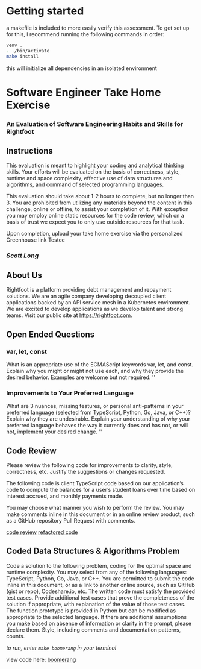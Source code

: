 # Getting started

a makefile is included to more easily verify this assessment. To get set up for this, I recommend running the following commands in order:

```sh
venv .
. ./bin/activate
make install
```
this will initialize all dependencies in an isolated environment

# Software Engineer Take Home Exercise
### An Evaluation of Software Engineering Habits and Skills for Rightfoot

## Instructions
This evaluation is meant to highlight your coding and analytical thinking skills. Your efforts
will be evaluated on the basis of correctness, style, runtime and space complexity, effective
use of data structures and algorithms, and command of selected programming languages.

This evaluation should take about 1-2 hours to complete, but no longer than 3. You are
prohibited from utilizing any materials beyond the content in this challenge, online or
offline, to assist your completion of it. With exception you may employ online static
resources for the code review, which on a basis of trust we expect you to only use outside
resources for that task.

Upon completion, upload your take home exercise via the personalized Greenhouse link
Testee
### *Scott Long*

## About Us
Rightfoot is a platform providing debt management and repayment solutions. We are an
agile company developing decoupled client applications backed by an API service mesh in
a Kubernetes environment. We are excited to develop applications as we develop talent
and strong teams.
Visit our public site at https://rightfoot.com.

## Open Ended Questions

### var, let, const

What is an appropriate use of the ECMAScript keywords var, let, and const. Explain why you
might or might not use each, and why they provide the desired behavior. Examples are
welcome but not required.
''

### Improvements to Your Preferred Language
What are 3 nuances, missing features, or personal anti-patterns in your preferred language
(selected from TypeScript, Python, Go, Java, or C++)? Explain why they are undesirable.
Explain your understanding of why your preferred language behaves the way it currently
does and has not, or will not, implement your desired change.
''

## Code Review

Please review the following code for improvements to clarity, style, correctness, etc. Justify
the suggestions or changes requested.

The following code is client TypeScript code based on our application’s code to compute the
balances for a user’s student loans over time based on interest accrued, and monthly
payments made.

You may choose what manner you wish to perform the review. You may make comments
inline in this document or in an online review product, such as a GitHub repository Pull
Request with comments.

[code review](computeStudentLoan.ts)
[refactored code](computeStudentLoan.ts)

## Coded Data Structures & Algorithms Problem

Code a solution to the following problem, coding for the optimal space and runtime
complexity. You may select from any of the following languages: TypeScript, Python, Go,
Java, or C++. You are permitted to submit the code inline in this document, or as a link to
another online source, such as GitHub (gist or repo), Codeshare.io, etc. The written code
must satisfy the provided test cases. Provide additional test cases that prove the
completeness of the solution if appropriate, with explanation of the value of those test
cases. The function prototype is provided in Python but can be modified as appropriate to
the selected language. If there are additional assumptions you make based on absence of
information or clarity in the prompt, please declare them. Style, including comments and
documentation patterns, counts.

*to run, enter `make boomerang` in your terminal*

view code here: [boomerang](boomerang.py)